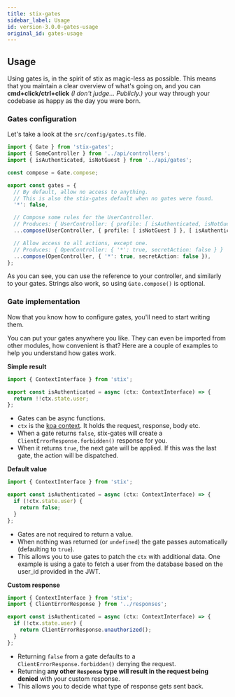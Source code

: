 ```yaml
---
title: stix-gates
sidebar_label: Usage
id: version-3.0.0-gates-usage
original_id: gates-usage
---
```


## Usage

Using gates is, in the spirit of stix as magic-less as possible. This means that you maintain a clear overview of what's going on, and you can **cmd+click/ctrl+click** _(I don't judge... Publicly.)_ your way through your codebase as happy as the day you were born.

### Gates configuration

Let's take a look at the `src/config/gates.ts` file.

```ts
import { Gate } from 'stix-gates';
import { SomeController } from '../api/controllers';
import { isAuthenticated, isNotGuest } from '../api/gates';

const compose = Gate.compose;

export const gates = {
  // By default, allow no access to anything.
  // This is also the stix-gates default when no gates were found.
  '*': false,

  // Compose some rules for the UserController.
  // Produces: { UserController: { profile: [ isAuthenticated, isNotGuest ] } }
  ...compose(UserController, { profile: [ isNotGuest ] }, [ isAuthenticated ]),

  // Allow access to all actions, except one.
  // Produces: { OpenController: { '*': true, secretAction: false } }
  ...compose(OpenController, { '*': true, secretAction: false }),
};
```

As you can see, you can use the reference to your controller, and similarly to your gates. Strings also work, so using `Gate.compose()` is optional.

### Gate implementation

Now that you know how to configure gates, you'll need to start writing them.

You can put your gates anywhere you like. They can even be imported from other modules, how convenient is that? Here are a couple of examples to help you understand how gates work.

**Simple result**

```ts
import { ContextInterface } from 'stix';

export const isAuthenticated = async (ctx: ContextInterface) => {
  return !!ctx.state.user;
};
```

- Gates can be async functions.
- `ctx` is the [koa context](https://koajs.com/#context). It holds the request, response, body etc.
- When a gate returns `false`, stix-gates will create a `ClientErrorResponse.forbidden()` response for you.
- When it returns `true`, the next gate will be applied. If this was the last gate, the action will be dispatched.

**Default value**

```ts
import { ContextInterface } from 'stix';

export const isAuthenticated = async (ctx: ContextInterface) => {
  if (!ctx.state.user) {
    return false;
  }
};
```

- Gates are not required to return a value.
- When nothing was returned (or `undefined`) the gate passes automatically (defaulting to `true`).
- This allows you to use gates to patch the `ctx` with additional data. One example is using a gate to fetch a user from the database based on the user_id provided in the JWT.

**Custom response**

```ts
import { ContextInterface } from 'stix';
import { ClientErrorResponse } from '../responses';

export const isAuthenticated = async (ctx: ContextInterface) => {
  if (!ctx.state.user) {
    return ClientErrorResponse.unauthorized();
  }
};
```

- Returning `false` from a gate defaults to a `ClientErrorResponse.forbidden()` denying the request.
- Returning **any other `Response` type will result in the request being denied** with your custom response.
- This allows you to decide what type of response gets sent back.
